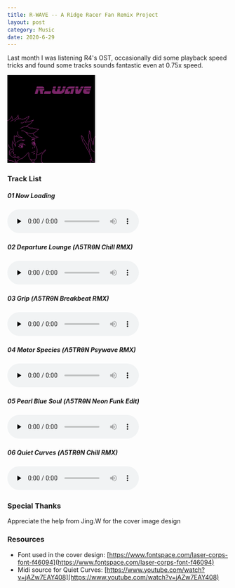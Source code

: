 ```yaml
---
title: R-WAVE -- A Ridge Racer Fan Remix Project
layout: post
category: Music
date: 2020-6-29
---
```


Last month I was listening R4's OST, occasionally did some playback speed tricks and found some tracks sounds fantastic even at 0.75x speed. 

<img src="../music/remix/R_WAVE/cover.png" height = "200" />

### Track List
##### 01 Now Loading
<audio id="audio" controls="" preload="none">
<source id="mp3" src="../music/remix/R_WAVE/01 Now Loading.mp3" type="audio/mpeg">
</audio>

##### 02 Departure Lounge (Λ5TRθN Chill RMX)
<audio id="audio" controls="" preload="none">
<source id="mp3" src="../music/remix/R_WAVE/02 Departure Lounge.mp3" type="audio/mpeg">
</audio>

##### 03 Grip (Λ5TRθN Breakbeat RMX)
<audio id="audio" controls="" preload="none">
<source id="mp3" src="../music/remix/R_WAVE/03 Grip.mp3" type="audio/mpeg">
</audio>

##### 04 Motor Species (Λ5TRθN Psywave RMX)
<audio id="audio" controls="" preload="none">
<source id="mp3" src="../music/remix/R_WAVE/04 Motor Species.mp3" type="audio/mpeg">
</audio>

##### 05 Pearl Blue Soul (Λ5TRθN Neon Funk Edit)
<audio id="audio" controls="" preload="none">
<source id="mp3" src="../music/remix/R_WAVE/05 Pearl Blue Soul.mp3" type="audio/mpeg">
</audio>

##### 06 Quiet Curves (Λ5TRθN Chill RMX)
<audio id="audio" controls="" preload="none">
<source id="mp3" src="../music/remix/R_WAVE/06 Quiet Curves.mp3" type="audio/mpeg">
</audio>

### Special Thanks
Appreciate the help from Jing.W for the cover image design

### Resources
* Font used in the cover design:
[https://www.fontspace.com/laser-corps-font-f46094](https://www.fontspace.com/laser-corps-font-f46094)
* Midi source for Quiet Curves: [https://www.youtube.com/watch?v=jAZw7EAY408](https://www.youtube.com/watch?v=jAZw7EAY408)
